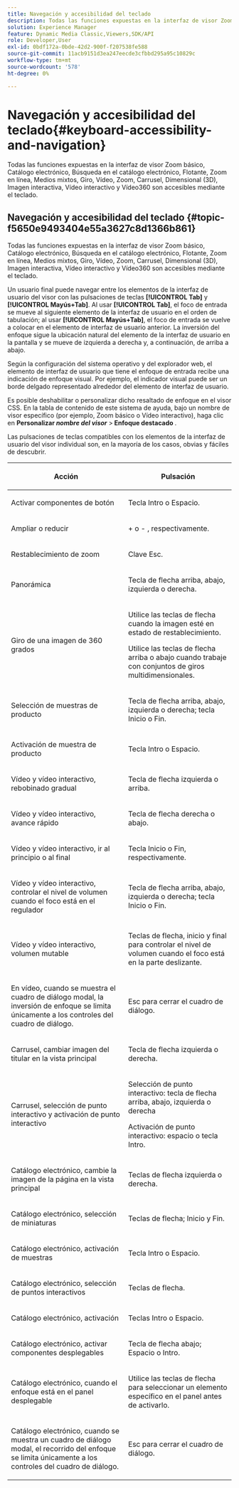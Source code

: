 ```yaml
---
title: Navegación y accesibilidad del teclado
description: Todas las funciones expuestas en la interfaz de visor Zoom básico, Catálogo electrónico, Búsqueda en el catálogo electrónico, Flotante, Zoom en línea, Medios mixtos, Giro, Vídeo, Zoom, Dimensional (3D), Carrusel, Imagen interactiva, Vídeo interactivo y Vídeo360 son accesibles mediante el teclado.
solution: Experience Manager
feature: Dynamic Media Classic,Viewers,SDK/API
role: Developer,User
exl-id: 0bdf172a-0bde-42d2-900f-f207538fe588
source-git-commit: 11acb9151d3ea247eecde3cfbbd295a95c10829c
workflow-type: tm+mt
source-wordcount: '578'
ht-degree: 0%

---
```


# Navegación y accesibilidad del teclado{#keyboard-accessibility-and-navigation}

Todas las funciones expuestas en la interfaz de visor Zoom básico, Catálogo electrónico, Búsqueda en el catálogo electrónico, Flotante, Zoom en línea, Medios mixtos, Giro, Vídeo, Zoom, Carrusel, Dimensional (3D), Imagen interactiva, Vídeo interactivo y Vídeo360 son accesibles mediante el teclado.

<!-- Updated June 1, 2020 from https://wiki.corp.adobe.com/pages/viewpage.action?spaceKey=scene7qa&title=s7Viewers%2C+S7SDK%2C+S7OnDemand+Release+Notes - Contact is Sasha -->

## Navegación y accesibilidad del teclado {#topic-f5650e9493404e55a3627c8d1366b861}

Todas las funciones expuestas en la interfaz de visor Zoom básico, Catálogo electrónico, Búsqueda en el catálogo electrónico, Flotante, Zoom en línea, Medios mixtos, Giro, Vídeo, Zoom, Carrusel, Dimensional (3D), Imagen interactiva, Vídeo interactivo y Vídeo360 son accesibles mediante el teclado.

Un usuario final puede navegar entre los elementos de la interfaz de usuario del visor con las pulsaciones de teclas **[!UICONTROL Tab]** y **[!UICONTROL Mayús+Tab]**. Al usar **[!UICONTROL Tab]**, el foco de entrada se mueve al siguiente elemento de la interfaz de usuario en el orden de tabulación; al usar **[!UICONTROL Mayús+Tab]**, el foco de entrada se vuelve a colocar en el elemento de interfaz de usuario anterior. La inversión del enfoque sigue la ubicación natural del elemento de la interfaz de usuario en la pantalla y se mueve de izquierda a derecha y, a continuación, de arriba a abajo.

Según la configuración del sistema operativo y del explorador web, el elemento de interfaz de usuario que tiene el enfoque de entrada recibe una indicación de enfoque visual. Por ejemplo, el indicador visual puede ser un borde delgado representado alrededor del elemento de interfaz de usuario.

Es posible deshabilitar o personalizar dicho resaltado de enfoque en el visor CSS. En la tabla de contenido de este sistema de ayuda, bajo un nombre de visor específico (por ejemplo, Zoom básico o Vídeo interactivo), haga clic en **Personalizar *nombre del visor*** >**&#x200B; Enfoque destacado &#x200B;**.

Las pulsaciones de teclas compatibles con los elementos de la interfaz de usuario del visor individual son, en la mayoría de los casos, obvias y fáciles de descubrir.

<table id="table_8C49100412224324BF1DBF7FDFDCCBF8"> 
 <thead> 
  <tr> 
   <th colname="col1" class="entry"> <p>Acción </p> </th> 
   <th colname="col2" class="entry"> <p>Pulsación </p> </th> 
  </tr> 
 </thead>
 <tbody> 
  <tr> 
   <td colname="col1"> <p>Activar componentes de botón </p> </td> 
   <td colname="col2"> <p>Tecla Intro o Espacio. </p> </td> 
  </tr> 
  <tr> 
   <td colname="col1"> <p>Ampliar o reducir </p> </td> 
   <td colname="col2"> <p> <span class="uicontrol"> + </span> o <span class="uicontrol"> - </span>, respectivamente. </p> </td> 
  </tr> 
  <tr> 
   <td colname="col1"> <p>Restablecimiento de zoom </p> </td> 
   <td colname="col2"> <p>Clave Esc. </p> </td> 
  </tr> 
  <tr> 
   <td colname="col1"> <p>Panorámica </p> </td> 
   <td colname="col2"> <p>Tecla de flecha arriba, abajo, izquierda o derecha. </p> </td> 
  </tr> 
  <tr> 
   <td colname="col1"> <p>Giro de una imagen de 360 grados </p> </td> 
   <td colname="col2"> <p>Utilice las teclas de flecha cuando la imagen esté en estado de restablecimiento. </p> <p>Utilice las teclas de flecha arriba o abajo cuando trabaje con conjuntos de giros multidimensionales. </p> </td> 
  </tr> 
  <tr> 
   <td colname="col1"> <p>Selección de muestras de producto </p> </td> 
   <td colname="col2"> <p>Tecla de flecha arriba, abajo, izquierda o derecha; tecla Inicio o Fin. </p> </td> 
  </tr> 
  <tr> 
   <td colname="col1"> <p>Activación de muestra de producto </p> </td> 
   <td colname="col2"> <p>Tecla Intro o Espacio. </p> </td> 
  </tr> 
  <tr> 
   <td colname="col1"> <p>Vídeo y vídeo interactivo, rebobinado gradual </p> </td> 
   <td colname="col2"> <p>Tecla de flecha izquierda o arriba. </p> </td> 
  </tr> 
  <tr> 
   <td colname="col1"> <p>Vídeo y vídeo interactivo, avance rápido </p> </td> 
   <td colname="col2"> <p>Tecla de flecha derecha o abajo. </p> </td> 
  </tr> 
  <tr> 
   <td colname="col1"> <p>Vídeo y vídeo interactivo, ir al principio o al final </p> </td> 
   <td colname="col2"> <p>Tecla Inicio o Fin, respectivamente. </p> </td> 
  </tr> 
  <tr> 
   <td colname="col1"> <p>Vídeo y vídeo interactivo, controlar el nivel de volumen cuando el foco está en el regulador </p> </td> 
   <td colname="col2"> <p>Tecla de flecha arriba, abajo, izquierda o derecha; tecla Inicio o Fin. </p> </td> 
  </tr> 
  <tr> 
   <td colname="col1"> <p>Vídeo y vídeo interactivo, volumen mutable </p> </td> 
   <td colname="col2"> <p>Teclas de flecha, inicio y final para controlar el nivel de volumen cuando el foco está en la parte deslizante. </p> </td> 
  </tr> 
  <tr> 
   <td colname="col1"> <p>En vídeo, cuando se muestra el cuadro de diálogo modal, la inversión de enfoque se limita únicamente a los controles del cuadro de diálogo. </p> </td> 
   <td colname="col2"> <p>Esc para cerrar el cuadro de diálogo. </p> </td> 
  </tr> 
  <tr> 
   <td colname="col1"> <p>Carrusel, cambiar imagen del titular en la vista principal </p> </td> 
   <td colname="col2"> <p>Tecla de flecha izquierda o derecha. </p> </td> 
  </tr> 
  <tr> 
   <td colname="col1"> <p>Carrusel, selección de punto interactivo y activación de punto interactivo </p> </td> 
   <td colname="col2"> <p>Selección de punto interactivo: tecla de flecha arriba, abajo, izquierda o derecha </p> <p>Activación de punto interactivo: espacio o tecla Intro. </p> </td> 
  </tr> 
  <tr> 
   <td colname="col1"> <p>Catálogo electrónico, cambie la imagen de la página en la vista principal </p> </td> 
   <td colname="col2"> <p> Teclas de flecha izquierda o derecha. </p> </td> 
  </tr> 
  <tr> 
   <td colname="col1"> <p>Catálogo electrónico, selección de miniaturas </p> </td> 
   <td colname="col2"> <p>Teclas de flecha; Inicio y Fin. </p> </td> 
  </tr> 
  <tr> 
   <td colname="col1"> <p>Catálogo electrónico, activación de muestras </p> </td> 
   <td colname="col2"> <p>Tecla Intro o Espacio. </p> </td> 
  </tr> 
  <tr> 
   <td colname="col1"> <p>Catálogo electrónico, selección de puntos interactivos </p> </td> 
   <td colname="col2"> <p>Teclas de flecha. </p> </td> 
  </tr> 
  <tr> 
   <td colname="col1"> <p>Catálogo electrónico, activación </p> </td> 
   <td colname="col2"> <p>Teclas Intro o Espacio. </p> </td> 
  </tr> 
  <tr> 
   <td colname="col1"> <p>Catálogo electrónico, activar componentes desplegables </p> </td> 
   <td colname="col2"> <p> Tecla de flecha abajo; Espacio o Intro. </p> </td> 
  </tr> 
  <tr> 
   <td colname="col1"> <p>Catálogo electrónico, cuando el enfoque está en el panel desplegable </p> </td> 
   <td colname="col2"> <p>Utilice las teclas de flecha para seleccionar un elemento específico en el panel antes de activarlo. </p> </td> 
  </tr> 
  <tr> 
   <td colname="col1"> <p>Catálogo electrónico, cuando se muestra un cuadro de diálogo modal, el recorrido del enfoque se limita únicamente a los controles del cuadro de diálogo. </p> </td> 
   <td colname="col2"> <p>Esc para cerrar el cuadro de diálogo. </p> </td> 
  </tr> 
 </tbody> 
</table>
